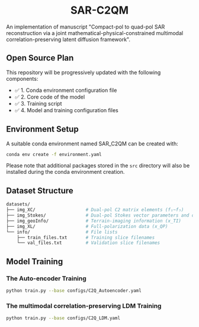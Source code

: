 <div align="center">

# SAR-C2QM

</div>

An implementation of manuscript "Compact-pol to quad-pol SAR reconstruction via a joint mathematical-physical-constrained multimodal correlation-preserving latent diffusion framework".

## Open Source Plan

This repository will be progressively updated with the following components:

- ✅ 1. Conda environment configuration file
- ✅ 2. Core code of the model
- ✅ 3. Training script
- ✅ 4. Model and training configuration files

## Environment Setup

A suitable conda environment named SAR_C2QM can be created with:

```bash
conda env create -f environment.yaml
`````

Please note that additional packages stored in the `src` directory will also be installed during the conda environment creation.

## Dataset Structure

```bash
datasets/
├── img_XC/                   # Dual-pol C2 matrix elements (f₁~f₅)
├── img_Stokes/               # Dual-pol Stokes vector parameters and decomposition components (f₆~f₁₃)
├── img_geoInfo/              # Terrain-imaging information (x_TI)
├── img_XL/                   # Full-polarization data (x_QP)
└── info/                     # File lists
    ├── train_files.txt       # Training slice filenames
    └── val_files.txt         # Validation slice filenames
`````

## Model Training

### The Auto-encoder Training
```bash
python train.py --base configs/C2Q_Autoencoder.yaml
`````

### The multimodal correlation-preserving LDM Training
```bash
python train.py --base configs/C2Q_LDM.yaml
`````
